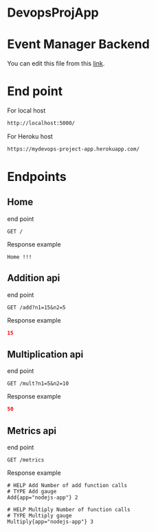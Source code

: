 # DevopsProjApp
# Event Manager Backend

 You can edit this file from this [link](https://www.makeareadme.com/).

# End point 

 For local host 
```sh
http://localhost:5000/
```
 For Heroku host 
```sh
https://mydevops-project-app.herokuapp.com/
```

# Endpoints

## Home

end point 
```http
GET /
```

 Response example

```string
Home !!!
```

## Addition api

end point 
```http
GET /add?n1=15&n2=5
```

 Response example

```json
15
```

## Multiplication api

end point 
```http
GET /mult?n1=5&n2=10
```

 Response example

```json
50
```

## Metrics api

end point 
```http
GET /metrics
```

 Response example

```string
# HELP Add Number of add function calls
# TYPE Add gauge
Add{app="nodejs-app"} 2

# HELP Multiply Number of function calls
# TYPE Multiply gauge
Multiply{app="nodejs-app"} 3
```







